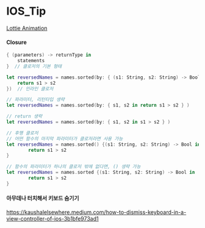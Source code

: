 # IOS_Tip

[Lottie Animation](Tips/Lottie-Animation.md)

#### Closure

```swift
{ (parameters) -> returnType in
    statements
}  // 클로저의 기본 형태

let reversedNames = names.sorted(by: { (s1: String, s2: String) -> Bool in
    return s1 > s2
})  // 인라인 클로저

// 파라미터, 리턴타입 생략
let reversedNames = names.sorted(by: { s1, s2 in return s1 > s2 } )

// return 생략
let reversedNames = names.sorted(by: { s1, s2 in s1 > s2 } )

// 후행 클로저
// 어떤 함수의 마지막 파라미터가 클로저라면 사용 가능
let reversedNames = names.sorted() {(s1: String, s2: String) -> Bool in
		return s1 > s2
}

// 함수의 파라미터가 하나의 클로저 밖에 없다면, () 생략 가능
let reversedNames = names.sorted {(s1: String, s2: String) -> Bool in
		return s1 > s2
}
```



#### 아무데나 터치해서 키보드 숨기기

https://kaushalelsewhere.medium.com/how-to-dismiss-keyboard-in-a-view-controller-of-ios-3b1bfe973ad1

